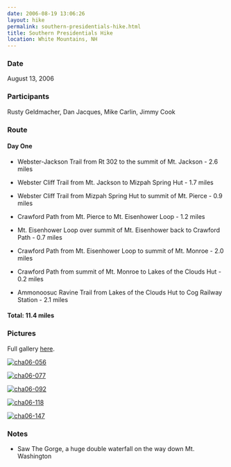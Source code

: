 ```yaml
---
date: 2006-08-19 13:06:26
layout: hike
permalink: southern-presidentials-hike.html
title: Southern Presidentials Hike
location: White Mountains, NH
---
```


### Date


August 13, 2006



### Participants


Rusty Geldmacher, Dan Jacques, Mike Carlin, Jimmy Cook



### Route




#### Day One






  * Webster-Jackson Trail from Rt 302 to the summit of Mt. Jackson - 2.6 miles


  * Webster Cliff Trail from Mt. Jackson to Mizpah Spring Hut - 1.7 miles


  * Webster Cliff Trail from Mizpah Spring Hut to summit of Mt. Pierce - 0.9 miles


  * Crawford Path from Mt. Pierce to Mt. Eisenhower Loop - 1.2 miles


  * Mt. Eisenhower Loop over summit of Mt. Eisenhower back to Crawford Path - 0.7 miles


  * Crawford Path from Mt. Eisenhower Loop to summit of Mt. Monroe - 2.0 miles


  * Crawford Path from summit of Mt. Monroe to Lakes of the Clouds Hut - 0.2 miles


  * Ammonoosuc Ravine Trail from Lakes of the Clouds Hut to Cog Railway Station - 2.1 miles




#### Total: 11.4 miles





### Pictures





Full gallery [here](http://www.flickr.com/photos/geldmacher/sets/72157594559186727/).




[![cha06-056](http://farm1.static.flickr.com/162/404161457_8f44280c01.jpg)](http://www.flickr.com/photos/geldmacher/404161457/)




[![cha06-077](http://farm1.static.flickr.com/161/404165859_04fd5ff865.jpg)](http://www.flickr.com/photos/geldmacher/404165859/)




[![cha06-092](http://farm1.static.flickr.com/184/404169787_f2a9e1629d.jpg)](http://www.flickr.com/photos/geldmacher/404169787/)




[![cha06-118](http://farm1.static.flickr.com/150/404179282_c2c902e62f.jpg)](http://www.flickr.com/photos/geldmacher/404179282/)




[![cha06-147](http://farm1.static.flickr.com/186/404183903_7f10887e0f.jpg)](http://www.flickr.com/photos/geldmacher/404183903/)






### Notes






  * Saw The Gorge, a huge double waterfall on the way down Mt. Washington



